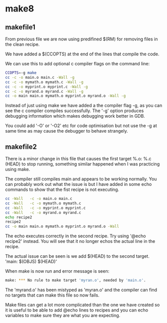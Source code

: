 # make8

## makefile1
From previous file we are now using predifined $(RM) for removing files in the clean recipe.

We have added a $(CCOPTS) at the end of the lines that compile the code.

We can use this to add optional c compiler flags on the command line:
```bash
CCOPTS=-g make
cc -c -o main.o main.c -Wall -g
cc -c -o mymath.o mymath.c -Wall -g
cc -c -o myprint.o myprint.c -Wall -g
cc -c -o myrand.o myrand.c -Wall -g
cc -o main main.o mymath.o myprint.o myrand.o -Wall -g
```

Instead of just using make we have added a the compiler flag -g, as you can see the c compiler compiles successfully. The '-g' option produces debugging information which makes debugging work better in GDB.

You could add '-O' or '-O2' etc for code optimisation but not use the -g at same time as may cause the debugger to behave strangely. 

## makefile2
There is a minor change in this file that causes the first target %.o: %.c (HEAD) to stop running,
something similar happened when I was practicing using make.

The compiler still compiles main and appears to be working normally. You can probably work out what the issue is but I have added in some echo commands to show that the fist recipe is not executing.

```bash
cc -Wall   -c -o main.o main.c
cc -Wall   -c -o mymath.o mymath.c
cc -Wall   -c -o myprint.o myprint.c
cc -Wall   -c -o myrand.o myrand.c
echo recipe2
recipe2
cc -o main main.o mymath.o myprint.o myrand.o -Wall 
```

The echo executes correctly in the second recipe. Try using '@echo recipe2' instead.
You will see that it no longer echos the actual line in the recipe.

The actual issue can be seen is we add $(HEAD) to the second target.
'main: $(OBJS) $(HEAD)'

When make is now run and error message is seen:
```bash
make: *** No rule to make target 'myran.o', needed by 'main.o'.
```

The 'myrand.o' has been mistyped as 'myran.o' and the compiler can find no targets that can make this file so now fails.

Make files can get a lot more complicated than the one we have created so it is useful to be able to add @echo lines to recipes and you can echo variables to make sure they are what you are expecting.






